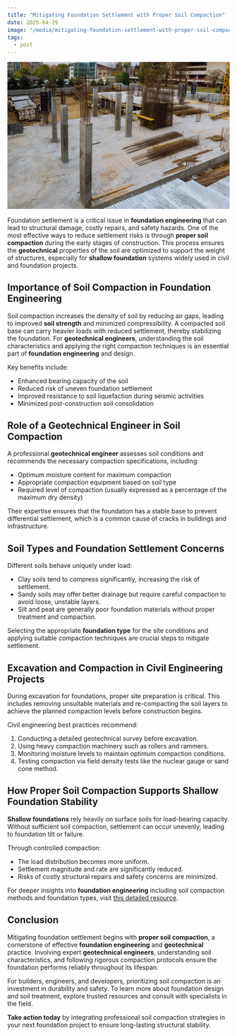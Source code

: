 ```yaml
---
title: "Mitigating Foundation Settlement with Proper Soil Compaction"
date: 2025-04-29
image: "/media/mitigating-foundation-settlement-with-proper-soil-compaction.webp"
tags:
  - post
---
```


![Mitigating Foundation Settlement with Proper Soil Compaction](/media/mitigating-foundation-settlement-with-proper-soil-compaction.webp)

Foundation settlement is a critical issue in **foundation engineering** that can lead to structural damage, costly repairs, and safety hazards. One of the most effective ways to reduce settlement risks is through **proper soil compaction** during the early stages of construction. This process ensures the **geotechnical** properties of the soil are optimized to support the weight of structures, especially for **shallow foundation** systems widely used in civil and foundation projects.

## Importance of Soil Compaction in Foundation Engineering

Soil compaction increases the density of soil by reducing air gaps, leading to improved **soil strength** and minimized compressibility. A compacted soil base can carry heavier loads with reduced settlement, thereby stabilizing the foundation. For **geotechnical engineers**, understanding the soil characteristics and applying the right compaction techniques is an essential part of **foundation engineering** and design.

Key benefits include:

- Enhanced bearing capacity of the soil
- Reduced risk of uneven foundation settlement
- Improved resistance to soil liquefaction during seismic activities
- Minimized post-construction soil consolidation

## Role of a Geotechnical Engineer in Soil Compaction

A professional **geotechnical engineer** assesses soil conditions and recommends the necessary compaction specifications, including:

- Optimum moisture content for maximum compaction
- Appropriate compaction equipment based on soil type
- Required level of compaction (usually expressed as a percentage of the maximum dry density)

Their expertise ensures that the foundation has a stable base to prevent differential settlement, which is a common cause of cracks in buildings and infrastructure.

## Soil Types and Foundation Settlement Concerns

Different soils behave uniquely under load: 

- Clay soils tend to compress significantly, increasing the risk of settlement.
- Sandy soils may offer better drainage but require careful compaction to avoid loose, unstable layers.
- Silt and peat are generally poor foundation materials without proper treatment and compaction.

Selecting the appropriate **foundation type** for the site conditions and applying suitable compaction techniques are crucial steps to mitigate settlement.

## Excavation and Compaction in Civil Engineering Projects

During excavation for foundations, proper site preparation is critical. This includes removing unsuitable materials and re-compacting the soil layers to achieve the planned compaction levels before construction begins.

Civil engineering best practices recommend:

1. Conducting a detailed geotechnical survey before excavation.
2. Using heavy compaction machinery such as rollers and rammers.
3. Monitoring moisture levels to maintain optimum compaction conditions.
4. Testing compaction via field density tests like the nuclear gauge or sand cone method.

## How Proper Soil Compaction Supports Shallow Foundation Stability

**Shallow foundations** rely heavily on surface soils for load-bearing capacity. Without sufficient soil compaction, settlement can occur unevenly, leading to foundation tilt or failure.

Through controlled compaction:

- The load distribution becomes more uniform.
- Settlement magnitude and rate are significantly reduced.
- Risks of costly structural repairs and safety concerns are minimized.

For deeper insights into **foundation engineering** including soil compaction methods and foundation types, visit [this detailed resource](https://newspeak.today/foundation-engineering).

## Conclusion

Mitigating foundation settlement begins with **proper soil compaction**, a cornerstone of effective **foundation engineering** and **geotechnical** practice. Involving expert **geotechnical engineers**, understanding soil characteristics, and following rigorous compaction protocols ensure the foundation performs reliably throughout its lifespan.

For builders, engineers, and developers, prioritizing soil compaction is an investment in durability and safety. To learn more about foundation design and soil treatment, explore trusted resources and consult with specialists in the field.

**Take action today** by integrating professional soil compaction strategies in your next foundation project to ensure long-lasting structural stability.
